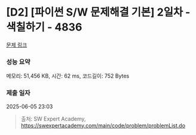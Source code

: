 # [D2] [파이썬 S/W 문제해결 기본] 2일차 - 색칠하기 - 4836 

[문제 링크](https://swexpertacademy.com/main/code/problem/problemDetail.do?contestProbId=AWTLZMRKpsYDFAVT) 

### 성능 요약

메모리: 51,456 KB, 시간: 62 ms, 코드길이: 752 Bytes

### 제출 일자

2025-06-05 23:03



> 출처: SW Expert Academy, https://swexpertacademy.com/main/code/problem/problemList.do